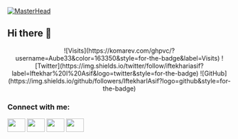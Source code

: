 [![MasterHead](https://www.mnhn.fr/system/files/styles/21_10_veryhigh/private/2023-03/Ours%20polaire.jpeg.webp?itok=uHeRfm4h)](https://github.com/Aube33/)

## Hi there 👋

<div align="center">
  ![Visits](https://komarev.com/ghpvc/?username=Aube33&color=163350&style=for-the-badge&label=Visits)
  ![Twitter](https://img.shields.io/twitter/follow/iftekhariasif?label=Iftekhar%20I%20Asif&logo=twitter&style=for-the-badge)
  ![GitHub](https://img.shields.io/github/followers/IftekharIAsif?logo=github&style=for-the-badge)
</div>

<h3 align="left">Connect with me:</h3>
<p align="left">
  <a href="your link" target="blank" style="color:white;"><img align="center" src="https://img.shields.io/badge/linkedin-%230077B5.svg?style=for-the-badge&logo=linkedin&logoColor=white" alt="" height="30" width="40" /></a>
  <a href="your link" target="blank"><img align="center" src="https://cdn.jsdelivr.net/npm/simple-icons@3.0.1/icons/linkedin.svg" alt="" height="30" width="40" /></a>
  <a href="your link" target="blank"><img align="center" src="https://cdn.jsdelivr.net/npm/simple-icons@3.0.1/icons/instagram.svg" alt="" height="30" width="40" /></a>
  <a href="your link" target="blank"><img align="center" src="https://cdn.jsdelivr.net/npm/simple-icons@3.0.1/icons/youtube.svg" alt="" height="30" width="40" /></a>
</p>

<!--
- 🔭 I’m currently working on ...
- 🌱 I’m currently learning ...
- 👯 I’m looking to collaborate on ...
- 🤔 I’m looking for help with ...
- 💬 Ask me about ...
- 📫 How to reach me: ...
- 😄 Pronouns: ...
- ⚡ Fun fact: ...
-->
